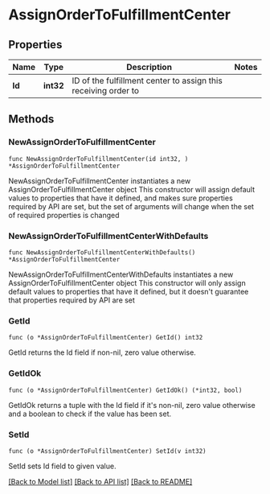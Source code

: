 # AssignOrderToFulfillmentCenter

## Properties

Name | Type | Description | Notes
------------ | ------------- | ------------- | -------------
**Id** | **int32** | ID of the fulfillment center to assign this receiving order to | 

## Methods

### NewAssignOrderToFulfillmentCenter

`func NewAssignOrderToFulfillmentCenter(id int32, ) *AssignOrderToFulfillmentCenter`

NewAssignOrderToFulfillmentCenter instantiates a new AssignOrderToFulfillmentCenter object
This constructor will assign default values to properties that have it defined,
and makes sure properties required by API are set, but the set of arguments
will change when the set of required properties is changed

### NewAssignOrderToFulfillmentCenterWithDefaults

`func NewAssignOrderToFulfillmentCenterWithDefaults() *AssignOrderToFulfillmentCenter`

NewAssignOrderToFulfillmentCenterWithDefaults instantiates a new AssignOrderToFulfillmentCenter object
This constructor will only assign default values to properties that have it defined,
but it doesn't guarantee that properties required by API are set

### GetId

`func (o *AssignOrderToFulfillmentCenter) GetId() int32`

GetId returns the Id field if non-nil, zero value otherwise.

### GetIdOk

`func (o *AssignOrderToFulfillmentCenter) GetIdOk() (*int32, bool)`

GetIdOk returns a tuple with the Id field if it's non-nil, zero value otherwise
and a boolean to check if the value has been set.

### SetId

`func (o *AssignOrderToFulfillmentCenter) SetId(v int32)`

SetId sets Id field to given value.



[[Back to Model list]](../README.md#documentation-for-models) [[Back to API list]](../README.md#documentation-for-api-endpoints) [[Back to README]](../README.md)


